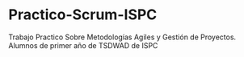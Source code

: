 # Practico-Scrum-ISPC
Trabajo Practico Sobre Metodologías Agiles y Gestión de Proyectos. Alumnos de primer año de TSDWAD de ISPC
